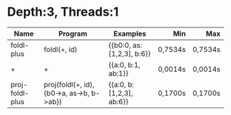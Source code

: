 # Depth:3, Threads:1
Name | Program | Examples | Min | Max
--- | --- | --- | ---: | ---:
foldl-plus | foldl(+, id) | {{b0:0, as:[1,2,3], b:6}} | 0,7534s | 0,7534s
+ | + | {{a:0, b:1, ab:1}} | 0,0014s | 0,0014s
proj-foldl-plus | proj(foldl(+, id), {b0->a, as->b, b->ab}) | {{a:0, b:[1,2,3], ab:6}} | 0,1700s | 0,1700s
